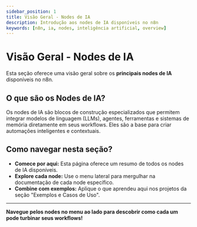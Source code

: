 ```yaml
---
sidebar_position: 1
title: Visão Geral - Nodes de IA
description: Introdução aos nodes de IA disponíveis no n8n
keywords: [n8n, ia, nodes, inteligência artificial, overview]
---
```


# Visão Geral - Nodes de IA

Esta seção oferece uma visão geral sobre os **principais nodes de IA** disponíveis no n8n.

## O que são os Nodes de IA?

Os nodes de IA são blocos de construção especializados que permitem integrar modelos de linguagem (LLMs), agentes, ferramentas e sistemas de memória diretamente em seus workflows. Eles são a base para criar automações inteligentes e contextuais.

## Como navegar nesta seção?

- **Comece por aqui:** Esta página oferece um resumo de todos os nodes de IA disponíveis.
- **Explore cada node:** Use o menu lateral para mergulhar na documentação de cada node específico.
- **Combine com exemplos:** Aplique o que aprendeu aqui nos projetos da seção "Exemplos e Casos de Uso".

---

**Navegue pelos nodes no menu ao lado para descobrir como cada um pode turbinar seus workflows!** 
